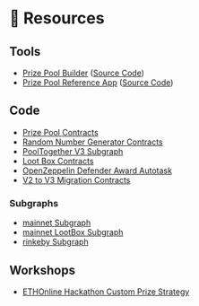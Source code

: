 # 🚰 Resources

## Tools

* [Prize Pool Builder](https://builder.pooltogether.com) ([Source Code](https://github.com/pooltogether/pooltogether-pool-builder-ui))
* [Prize Pool Reference App](https://reference-app.pooltogether.com) ([Source Code](https://github.com/pooltogether/pooltogether-reference-pool-ui))

## Code

* [Prize Pool Contracts](https://github.com/pooltogether/pooltogether-pool-contracts)
* [Random Number Generator Contracts](https://github.com/pooltogether/pooltogether-rng-contracts)
* [PoolTogether V3 Subgraph](https://github.com/pooltogether/pooltogether-subgraph-v3)
* [Loot Box Contracts](https://github.com/pooltogether/loot-box)
* [OpenZeppelin Defender Award Autotask](https://github.com/pooltogether/defender-autotask-reward)
* [V2 to V3 Migration Contracts](https://github.com/pooltogether/pooltogether-migrate-v3)

### Subgraphs

* [mainnet Subgraph](https://thegraph.com/explorer/subgraph/pooltogether/pooltogether-v3\_1\_0)
* [mainnet LootBox Subgraph](https://thegraph.com/explorer/subgraph/pooltogether/lootbox-v1\_0\_0)
* [rinkeby Subgraph](https://thegraph.com/explorer/subgraph/pooltogether/rinkeby-v3\_1\_0)

## Workshops

* [ETHOnline Hackathon Custom Prize Strategy](https://github.com/pooltogether/ethonline-workshop)
